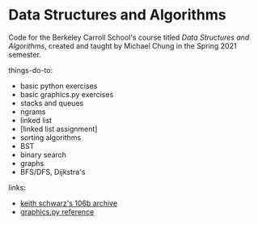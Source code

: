 # Data Structures and Algorithms

Code for the Berkeley Carroll School's course titled _Data Structures and Algorithms_, created and taught by Michael Chung in the Spring 2021 semester.

things-do-to:
- basic python exercises
- basic graphics.py exercises
- stacks and queues
- ngrams
- linked list
- [linked list assignment]
- sorting algorithms
- BST
- binary search
- graphs
- BFS/DFS, Dijkstra's

links:
- [keith schwarz's 106b archive](https://www.keithschwarz.com/cs106b/)
- [graphics.py reference](https://mcsp.wartburg.edu/zelle/python/graphics/graphics/graphref.html)
